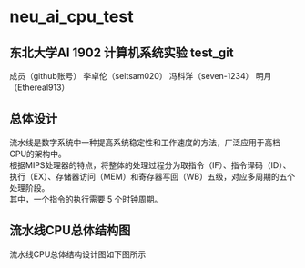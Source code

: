 # neu_ai_cpu_test
## 东北大学AI 1902  计算机系统实验  test_git
成员（github账号） 李卓伦（seltsam020） 冯科洋（seven-1234） 明月（Ethereal913）
##  总体设计
流水线是数字系统中一种提高系统稳定性和工作速度的方法，广泛应用于高档CPU的架构中。  
根据MIPS处理器的特点，将整体的处理过程分为取指令（IF）、指令译码（ID）、执行（EX）、存储器访问（MEM）和寄存器写回（WB）五级，对应多周期的五个处理阶段。  
其中，一个指令的执行需要 5 个时钟周期。  
## 流水线CPU总体结构图
流水线CPU总体结构设计图如下图所示
